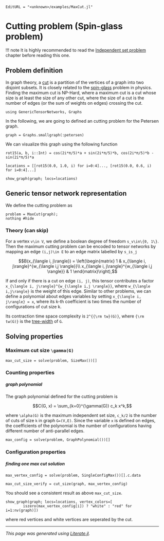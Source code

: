 ```@meta
EditURL = "<unknown>/examples/MaxCut.jl"
```

# Cutting problem (Spin-glass problem)

!!! note
    It is highly recommended to read the [Independent set problem](@ref) chapter before reading this one.

## Problem definition
In graph theory, a [cut](https://en.wikipedia.org/wiki/Cut_(graph_theory)) is a partition of the vertices of a graph into two disjoint subsets.
It is closely related to the [spin-glass](https://en.wikipedia.org/wiki/Spin_glass) problem in physics.
Finding the maximum cut is NP-Hard, where a maximum cut is a cut whose size is at least the size of any other cut,
where the size of a cut is the number of edges (or the sum of weights on edges) crossing the cut.

````@example MaxCut
using GenericTensorNetworks, Graphs
````

In the following, we are going to defined an cutting problem for the Petersen graph.

````@example MaxCut
graph = Graphs.smallgraph(:petersen)
````

We can visualize this graph using the following function

````@example MaxCut
rot15(a, b, i::Int) = cos(2i*π/5)*a + sin(2i*π/5)*b, cos(2i*π/5)*b - sin(2i*π/5)*a

locations = [[rot15(0.0, 1.0, i) for i=0:4]..., [rot15(0.0, 0.6, i) for i=0:4]...]

show_graph(graph; locs=locations)
````

## Generic tensor network representation
We define the cutting problem as

````@example MaxCut
problem = MaxCut(graph);
nothing #hide
````

### Theory (can skip)

For a vertex ``v\in V``, we define a boolean degree of freedom ``s_v\in\{0, 1\}``.
Then the maximum cutting problem can be encoded to tensor networks by mapping an edge ``(i,j)\in E`` to an edge matrix labelled by ``s_is_j``
```math
B(x_{\langle i, j\rangle}) = \left(\begin{matrix}
    1 & x_{\langle i, j\rangle}^{w_{\langle i,j \rangle}}\\
    x_{\langle i, j\rangle}^{w_{\langle i,j \rangle}} & 1
\end{matrix}\right),
```
If and only if there is a cut on edge ``(i, j)``,
this tensor contributes a factor ``x_{\langle i, j\rangle}^{w_{\langle i,j \rangle}}``,
where ``w_{\langle i,j\rangle}`` is the weight of this edge.
Similar to other problems, we can define a polynomial about edges variables by setting ``x_{\langle i, j\rangle} = x``,
where its k-th coefficient is two times the number of configurations of cut size k.

Its contraction time space complexity is ``2^{{\rm tw}(G)}``, where ``{\rm tw(G)}`` is the [tree-width](https://en.wikipedia.org/wiki/Treewidth) of ``G``.

## Solving properties
### Maximum cut size ``\gamma(G)``

````@example MaxCut
max_cut_size = solve(problem, SizeMax())[]
````

### Counting properties
##### graph polynomial
The graph polynomial defined for the cutting problem is
```math
C(G, x) = \sum_{k=0}^{\gamma(G)} c_k x^k,
```
where ``\alpha(G)`` is the maximum independent set size,
``c_k/2`` is the number of cuts of size ``k`` in graph ``G=(V,E)``.
Since the variable ``x`` is defined on edges,
the coefficients of the polynomial is the number of configurations having different number of anti-parallel edges.

````@example MaxCut
max_config = solve(problem, GraphPolynomial())[]
````

### Configuration properties
##### finding one max cut solution

````@example MaxCut
max_vertex_config = solve(problem, SingleConfigMax())[].c.data

max_cut_size_verify = cut_size(graph, max_vertex_config)
````

You should see a consistent result as above `max_cut_size`.

````@example MaxCut
show_graph(graph; locs=locations, vertex_colors=[
        iszero(max_vertex_config[i]) ? "white" : "red" for i=1:nv(graph)])
````

where red vertices and white vertices are seperated by the cut.

---

*This page was generated using [Literate.jl](https://github.com/fredrikekre/Literate.jl).*

